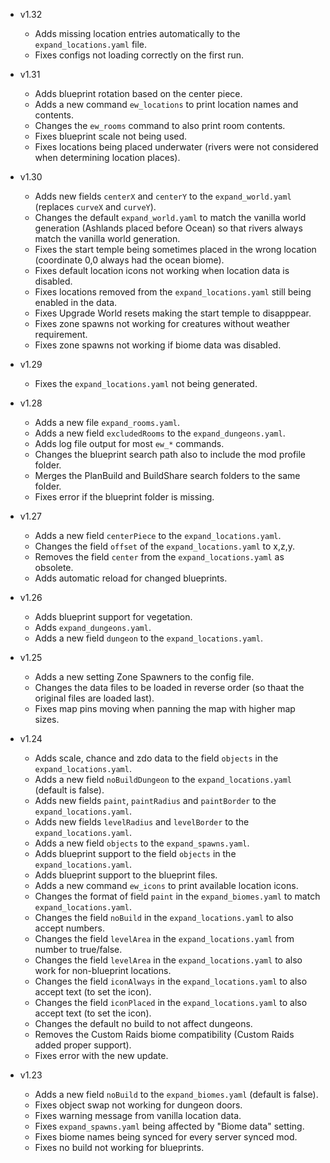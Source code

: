 - v1.32
  - Adds missing location entries automatically to the `expand_locations.yaml` file.
  - Fixes configs not loading correctly on the first run.

- v1.31
  - Adds blueprint rotation based on the center piece.
  - Adds a new command `ew_locations` to print location names and contents.
  - Changes the `ew_rooms` command to also print room contents.
  - Fixes blueprint scale not being used.
  - Fixes locations being placed underwater (rivers were not considered when determining location places).

- v1.30
  - Adds new fields `centerX` and `centerY` to the `expand_world.yaml` (replaces `curveX` and `curveY`).
  - Changes the default `expand_world.yaml` to match the vanilla world generation (Ashlands placed before Ocean) so that rivers always match the vanilla world generation.
  - Fixes the start temple being sometimes placed in the wrong location (coordinate 0,0 always had the ocean biome).
  - Fixes default location icons not working when location data is disabled.
  - Fixes locations removed from the `expand_locations.yaml` still being enabled in the data.
  - Fixes Upgrade World resets making the start temple to disapppear.
  - Fixes zone spawns not working for creatures without weather requirement.
  - Fixes zone spawns not working if biome data was disabled.

- v1.29
  - Fixes the `expand_locations.yaml` not being generated.

- v1.28
  - Adds a new file `expand_rooms.yaml`.
  - Adds a new field `excludedRooms` to the `expand_dungeons.yaml`.
  - Adds log file output for most `ew_*` commands.
  - Changes the blueprint search path also to include the mod profile folder.
  - Merges the PlanBuild and BuildShare search folders to the same folder.
  - Fixes error if the blueprint folder is missing.

- v1.27
  - Adds a new field `centerPiece` to the `expand_locations.yaml`.
  - Changes the field `offset` of the `expand_locations.yaml` to x,z,y.
  - Removes the field `center` from the `expand_locations.yaml` as obsolete.
  - Adds automatic reload for changed blueprints.

- v1.26
  - Adds blueprint support for vegetation.
  - Adds `expand_dungeons.yaml`.
  - Adds a new field `dungeon` to the `expand_locations.yaml`.

- v1.25
  - Adds a new setting Zone Spawners to the config file.
  - Changes the data files to be loaded in reverse order (so thaat the original files are loaded last).
  - Fixes map pins moving when panning the map with higher map sizes.

- v1.24
  - Adds scale, chance and zdo data to the field `objects` in the `expand_locations.yaml`.
  - Adds a new field `noBuildDungeon` to the `expand_locations.yaml` (default is false).
  - Adds new fields `paint`, `paintRadius` and `paintBorder` to the `expand_locations.yaml`.
  - Adds new fields `levelRadius` and `levelBorder` to the `expand_locations.yaml`.
  - Adds a new field `objects` to the `expand_spawns.yaml`.
  - Adds blueprint support to the field `objects` in the `expand_locations.yaml`.
  - Adds blueprint support to the blueprint files.
  - Adds a new command `ew_icons` to print available location icons.
  - Changes the format of field `paint` in the `expand_biomes.yaml` to match `expand_locations.yaml`.
  - Changes the field `noBuild` in the `expand_locations.yaml` to also accept numbers.
  - Changes the field `levelArea` in the `expand_locations.yaml` from number to true/false.
  - Changes the field `levelArea` in the `expand_locations.yaml` to also work for non-blueprint locations.
  - Changes the field `iconAlways` in the `expand_locations.yaml` to also accept text (to set the icon).
  - Changes the field `iconPlaced` in the `expand_locations.yaml` to also accept text (to set the icon).
  - Changes the default no build to not affect dungeons.
  - Removes the Custom Raids biome compatibility (Custom Raids added proper support).
  - Fixes error with the new update.

- v1.23
  - Adds a new field `noBuild` to the `expand_biomes.yaml` (default is false).
  - Fixes object swap not working for dungeon doors.
  - Fixes warning message from vanilla location data.
  - Fixes `expand_spawns.yaml` being affected by "Biome data" setting.
  - Fixes biome names being synced for every server synced mod.
  - Fixes no build not working for blueprints.
